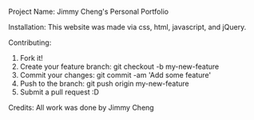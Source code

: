 Project Name:
Jimmy Cheng's Personal Portfolio

Installation:
This website was made via css, html, javascript, and jQuery.

Contributing:
1. Fork it!
2. Create your feature branch: git checkout -b my-new-feature
3. Commit your changes: git commit -am 'Add some feature'
4. Push to the branch: git push origin my-new-feature
5. Submit a pull request :D

Credits:
All work was done by Jimmy Cheng
